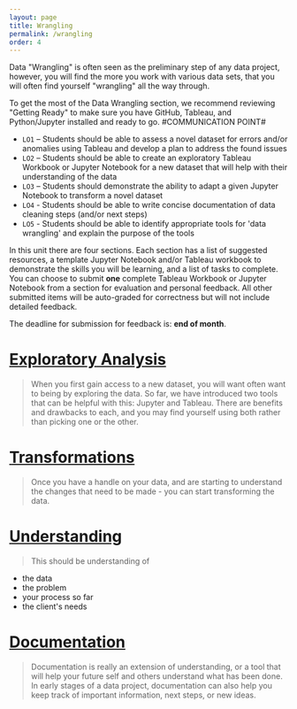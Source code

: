 ```yaml
---
layout: page
title: Wrangling
permalink: /wrangling
order: 4
---
```


Data "Wrangling" is often seen as the preliminary step of any data project, however, you will find the more you work with various data sets, that you will often find yourself "wrangling" all the way through. 

To get the most of the Data Wrangling section, we recommend reviewing "Getting Ready" to make sure you have GitHub, Tableau, and Python/Jupyter installed and ready to go. #COMMUNICATION POINT#

- `LO1` – Students should be able to assess a novel dataset for errors and/or anomalies using Tableau and develop a plan to address the found issues
- `LO2` – Students should be able to create an exploratory Tableau Workbook or Jupyter Notebook for a new dataset that will help with their understanding of the data
- `LO3` – Students should demonstrate the ability to adapt a given Jupyter Notebook to transform a novel dataset 
- `LO4` - Students should be able to write concise documentation of data cleaning steps (and/or next steps)
- `LO5` - Students should be able to identify appropriate tools for 'data wrangling' and explain the purpose of the tools

In this unit there are four sections. Each section has a list of suggested resources, a template Jupyter Notebook and/or Tableau workbook to demonstrate the skills you will be learning, and a list of tasks to complete. You can choose to submit **one** complete Tableau Workbook or Jupyter Notebook from a section for evaluation and personal feedback. All other submitted items will be auto-graded for correctness but will not include detailed feedback. 

The deadline for submission for feedback is: **end of month**. 


# [Exploratory Analysis](https://intro-to-data-and-viz.github.io/wrangling/exploratory-analysis)
> When you first gain access to a new dataset, you will want often want to being by exploring the data. So far, we have introduced two tools that can be helpful with this: Jupyter and Tableau. There are benefits and drawbacks to each, and you may find yourself using both rather than picking one or the other. 
# [Transformations](https://intro-to-data-and-viz.github.io/wrangling/transformations)
> Once you have a handle on your data, and are starting to understand the changes that need to be made - you can start transforming the data. 

# [Understanding](https://intro-to-data-and-viz.github.io/wrangling/understanding)
> This should be understanding of
- the data
- the problem
- your process so far
- the client's needs 

# [Documentation](https://intro-to-data-and-viz.github.io/wrangling/documentation)
> Documentation is really an extension of understanding, or a tool that will help your future self and others understand what has been done. In early stages of a data project, documentation can also help you keep track of important information, next steps, or new ideas.

  

 
